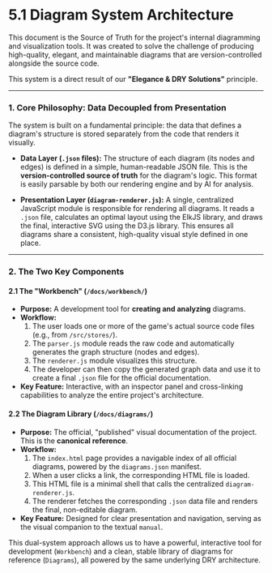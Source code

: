 # 5.1 Diagram System Architecture

This document is the Source of Truth for the project's internal diagramming and visualization tools. It was created to solve the challenge of producing high-quality, elegant, and maintainable diagrams that are version-controlled alongside the source code.

This system is a direct result of our **"Elegance & DRY Solutions"** principle.

---

### 1. Core Philosophy: Data Decoupled from Presentation

The system is built on a fundamental principle: the data that defines a diagram's structure is stored separately from the code that renders it visually.

-   **Data Layer (`.json` files):** The structure of each diagram (its nodes and edges) is defined in a simple, human-readable JSON file. This is the **version-controlled source of truth** for the diagram's logic. This format is easily parsable by both our rendering engine and by AI for analysis.

-   **Presentation Layer (`diagram-renderer.js`):** A single, centralized JavaScript module is responsible for rendering all diagrams. It reads a `.json` file, calculates an optimal layout using the ElkJS library, and draws the final, interactive SVG using the D3.js library. This ensures all diagrams share a consistent, high-quality visual style defined in one place.

---

### 2. The Two Key Components

#### 2.1 The "Workbench" (`/docs/workbench/`)

-   **Purpose:** A development tool for **creating and analyzing** diagrams.
-   **Workflow:**
    1.  The user loads one or more of the game's actual source code files (e.g., from `/src/stores/`).
    2.  The `parser.js` module reads the raw code and automatically generates the graph structure (nodes and edges).
    3.  The `renderer.js` module visualizes this structure.
    4.  The developer can then copy the generated graph data and use it to create a final `.json` file for the official documentation.
-   **Key Feature:** Interactive, with an inspector panel and cross-linking capabilities to analyze the entire project's architecture.

#### 2.2 The Diagram Library (`/docs/diagrams/`)

-   **Purpose:** The official, "published" visual documentation of the project. This is the **canonical reference**.
-   **Workflow:**
    1.  The `index.html` page provides a navigable index of all official diagrams, powered by the `diagrams.json` manifest.
    2.  When a user clicks a link, the corresponding HTML file is loaded.
    3.  This HTML file is a minimal shell that calls the centralized `diagram-renderer.js`.
    4.  The renderer fetches the corresponding `.json` data file and renders the final, non-editable diagram.
-   **Key Feature:** Designed for clear presentation and navigation, serving as the visual companion to the textual `manual`.

This dual-system approach allows us to have a powerful, interactive tool for development (`Workbench`) and a clean, stable library of diagrams for reference (`Diagrams`), all powered by the same underlying DRY architecture.
